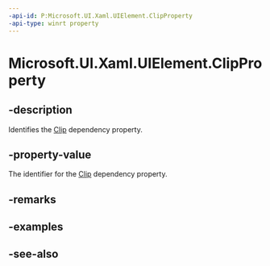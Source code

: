 ```yaml
---
-api-id: P:Microsoft.UI.Xaml.UIElement.ClipProperty
-api-type: winrt property
---
```


<!-- Property syntax
public Windows.UI.Xaml.DependencyProperty ClipProperty { get; }
-->

# Microsoft.UI.Xaml.UIElement.ClipProperty

## -description
Identifies the [Clip](uielement_clip.md) dependency property.

## -property-value
The identifier for the [Clip](uielement_clip.md) dependency property.

## -remarks

## -examples

## -see-also

